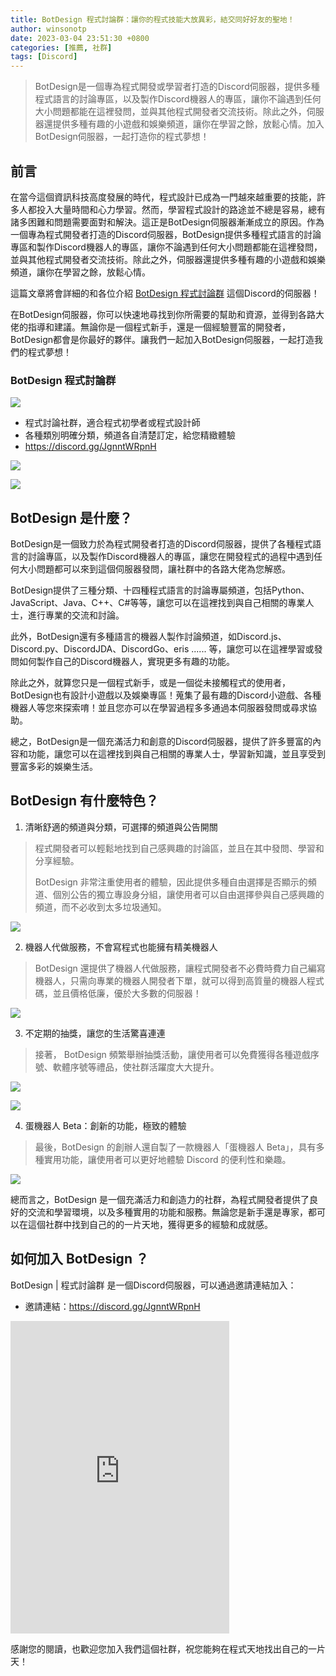 ```yaml
---
title: BotDesign 程式討論群：讓你的程式技能大放異彩，結交同好好友的聖地！
author: winsonotp
date: 2023-03-04 23:51:30 +0800
categories: [推薦, 社群]
tags: [Discord]
---
```


> BotDesign是一個專為程式開發或學習者打造的Discord伺服器，提供多種程式語言的討論專區，以及製作Discord機器人的專區，讓你不論遇到任何大小問題都能在這裡發問，並與其他程式開發者交流技術。除此之外，伺服器還提供多種有趣的小遊戲和娛樂頻道，讓你在學習之餘，放鬆心情。加入BotDesign伺服器，一起打造你的程式夢想！

## 前言
在當今這個資訊科技高度發展的時代，程式設計已成為一門越來越重要的技能，許多人都投入大量時間和心力學習。然而，學習程式設計的路途並不總是容易，總有諸多困難和問題需要面對和解決。這正是BotDesign伺服器漸漸成立的原因。作為一個專為程式開發者打造的Discord伺服器，BotDesign提供多種程式語言的討論專區和製作Discord機器人的專區，讓你不論遇到任何大小問題都能在這裡發問，並與其他程式開發者交流技術。除此之外，伺服器還提供多種有趣的小遊戲和娛樂頻道，讓你在學習之餘，放鬆心情。

這篇文章將會詳細的和各位介紹 [BotDesign 程式討論群](https://discord.gg/JgnntWRpnH) 這個Discord的伺服器！

在BotDesign伺服器，你可以快速地尋找到你所需要的幫助和資源，並得到各路大佬的指導和建議。無論你是一個程式新手，還是一個經驗豐富的開發者，BotDesign都會是你最好的夥伴。讓我們一起加入BotDesign伺服器，一起打造我們的程式夢想！

### BotDesign 程式討論群
![](https://cdn.discordapp.com/icons/891279597830803467/c0704ea7d4eee5e01595c71b25b43942.jpg)
- 程式討論社群，適合程式初學者或程式設計師
- 各種類別明確分類，頻道各自清楚訂定，給您精緻體驗
- https://discord.gg/JgnntWRpnH

![](https://i.imgur.com/3kkkqhx.png)

![](https://i.imgur.com/sphXyx3.png)

## BotDesign 是什麼？
BotDesign是一個致力於為程式開發者打造的Discord伺服器，提供了各種程式語言的討論專區，以及製作Discord機器人的專區，讓您在開發程式的過程中遇到任何大小問題都可以來到這個伺服器發問，讓社群中的各路大佬為您解惑。

BotDesign提供了三種分類、十四種程式語言的討論專屬頻道，包括Python、JavaScript、Java、C++、C#等等，讓您可以在這裡找到與自己相關的專業人士，進行專業的交流和討論。

此外，BotDesign還有多種語言的機器人製作討論頻道，如Discord.js、Discord.py、DiscordJDA、DiscordGo、eris ...... 等，讓您可以在這裡學習或發問如何製作自己的Discord機器人，實現更多有趣的功能。

除此之外，就算您只是一個程式新手，或是一個從未接觸程式的使用者，BotDesign也有設計小遊戲以及娛樂專區！蒐集了最有趣的Discord小遊戲、各種機器人等您來探索唷！並且您亦可以在學習過程多多通過本伺服器發問或尋求協助。

總之，BotDesign是一個充滿活力和創意的Discord伺服器，提供了許多豐富的內容和功能，讓您可以在這裡找到與自己相關的專業人士，學習新知識，並且享受到豐富多彩的娛樂生活。

## BotDesign 有什麼特色？
1. 清晰舒適的頻道與分類，可選擇的頻道與公告開關

> 程式開發者可以輕鬆地找到自己感興趣的討論區，並且在其中發問、學習和分享經驗。
> 
> BotDesign 非常注重使用者的體驗，因此提供多種自由選擇是否顯示的頻道、個別公告的獨立專設身分組，讓使用者可以自由選擇參與自己感興趣的頻道，而不必收到太多垃圾通知。

![](https://i.imgur.com/Ip5Jrwy.png)

2. 機器人代做服務，不會寫程式也能擁有精美機器人

> BotDesign 還提供了機器人代做服務，讓程式開發者不必費時費力自己編寫機器人，只需向專業的機器人開發者下單，就可以得到高質量的機器人程式碼，並且價格低廉，優於大多數的伺服器！

![](https://i.imgur.com/v5CePhP.png)

3. 不定期的抽獎，讓您的生活驚喜連連

> 接著， BotDesign 頻繁舉辦抽獎活動，讓使用者可以免費獲得各種遊戲序號、軟體序號等禮品，使社群活躍度大大提升。
> 
![](https://i.imgur.com/9HS0AiT.png)

![](https://i.imgur.com/ZnZCJUG.png)

4. 蛋機器人 Beta：創新的功能，極致的體驗
> 最後，BotDesign 的創辦人還自製了一款機器人「蛋機器人 Beta」，具有多種實用功能，讓使用者可以更好地體驗 Discord 的便利性和樂趣。

![](https://i.imgur.com/OVlBnnY.png)

總而言之，BotDesign 是一個充滿活力和創造力的社群，為程式開發者提供了良好的交流和學習環境，以及多種實用的功能和服務。無論您是新手還是專家，都可以在這個社群中找到自己的的一片天地，獲得更多的經驗和成就感。

## 如何加入 BotDesign ？
BotDesign | 程式討論群 是一個Discord伺服器，可以通過邀請連結加入：

- 邀請連結：https://discord.gg/JgnntWRpnH

<iframe src="https://discord.com/widget?id=891279597830803467&theme=dark" width="350" height="500" allowtransparency="true" frameborder="0" sandbox="allow-popups allow-popups-to-escape-sandbox allow-same-origin allow-scripts"></iframe>

感謝您的閱讀，也歡迎您加入我們這個社群，祝您能夠在程式天地找出自己的一片天！
